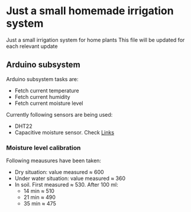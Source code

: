 # Just a small homemade irrigation system
Just a small irrigation system for home plants
This file will be updated for each relevant update

## Arduino subsystem
Arduino subsystem tasks are:
- Fetch current temperature
- Fetch current humidity
- Fetch current moisture level

Currently following sensors are being used:
- DHT22 
- Capacitive moisture sensor. Check [Links](https://www.switchdoc.com/2018/11/tutorial-capacitive-moisture-sensor-grove/)

### Moisture level calibration
Following meausures have been taken:
- Dry situation: value measured &approx; 600
- Under water situation: value measured &approx; 360
- In soil. First measured &approx; 530. After 100 ml:
  - 14 min &approx; 510
  - 21 min &approx; 490
  - 35 min &approx; 475


